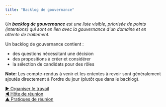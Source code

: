 ```yaml
---
title: "Backlog de gouvernance"
---
```



_Un **backlog de gouvernance** est une liste visible, priorisée de points (intentions) qui sont en lien avec la gouvernance d'un domaine et en attente de traitement._

Un backlog de gouvernance contient :

- des questions nécessitant une décision
- des propositions à créer et considérer
- la sélection de candidats pour des rôles

**Note:** Les compte-rendus à venir et les ententes à revoir sont généralement ajoutés directement à l'ordre du jour (plutôt que dans le backlog).

[&#9654; Organiser le travail](organizing-work.html)<br/>[&#9664; Hôte de réunion](meeting-host.html)<br/>[&#9650; Pratiques de réunion](meeting-practices.html)

